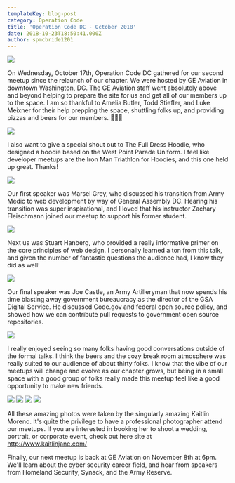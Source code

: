 ```yaml
---
templateKey: blog-post
category: Operation Code
title: 'Operation Code DC - October 2018'
date: 2018-10-23T18:50:41.000Z
author: spmcbride1201
---
```


![](/img/posts/opcode-oct-18/cover.jpg)

On Wednesday, October 17th, Operation Code DC gathered for our second meetup since the relaunch of our chapter. We were hosted by GE Aviation in downtown Washington, DC. The GE Aviation staff went absolutely above and beyond helping to prepare the site for us and get all of our members up to the space. I am so thankful to Amelia Butler, Todd Stiefler, and Luke Meixner for their help prepping the space, shuttling folks up, and providing pizzas and beers for our members. 🍻👏👏

![](/img/posts/opcode-oct-18/0.jpg)

I also want to give a special shout out to The Full Dress Hoodie, who designed a hoodie based on the West Point Parade Uniform. I feel like developer meetups are the Iron Man Triathlon for Hoodies, and this one held up great. Thanks!

![](/img/posts/opcode-oct-18/1.jpg)

Our first speaker was Marsel Grey, who discussed his transition from Army Medic to web development by way of General Assembly DC. Hearing his transition was super inspirational, and I loved that his instructor Zachary Fleischmann joined our meetup to support his former student.

![](/img/posts/opcode-oct-18/2.jpg)

Next us was Stuart Hanberg, who provided a really informative primer on the core principles of web design. I personally learned a ton from this talk, and given the number of fantastic questions the audience had, I know they did as well!

![](/img/posts/opcode-oct-18/3.jpg)

Our final speaker was Joe Castle, an Army Artilleryman that now spends his time blasting away government bureaucracy as the director of the GSA Digital Service. He discussed Code.gov and federal open source policy, and showed how we can contribute pull requests to government open source repositories.

![](/img/posts/opcode-oct-18/4.jpg)

I really enjoyed seeing so many folks having good conversations outside of the formal talks. I think the beers and the cozy break room atmosphere was really suited to our audience of about thirty folks. I know that the vibe of our meetups will change and evolve as our chapter grows, but being in a small space with a good group of folks really made this meetup feel like a good opportunity to make new friends.

![](/img/posts/opcode-oct-18/5.jpg)
![](/img/posts/opcode-oct-18/6.jpg)
![](/img/posts/opcode-oct-18/7.jpg)
![](/img/posts/opcode-oct-18/8.jpg)

All these amazing photos were taken by the singularly amazing Kaitlin Moreno. It's quite the privilege to have a professional photographer attend our meetups. If you are interested in booking her to shoot a wedding, portrait, or corporate event, check out here site at http://www.kaitlinjane.com/

Finally, our next meetup is back at GE Aviation on November 8th at 6pm. We'll learn about the cyber security career field, and hear from speakers from Homeland Security, Synack, and the Army Reserve.